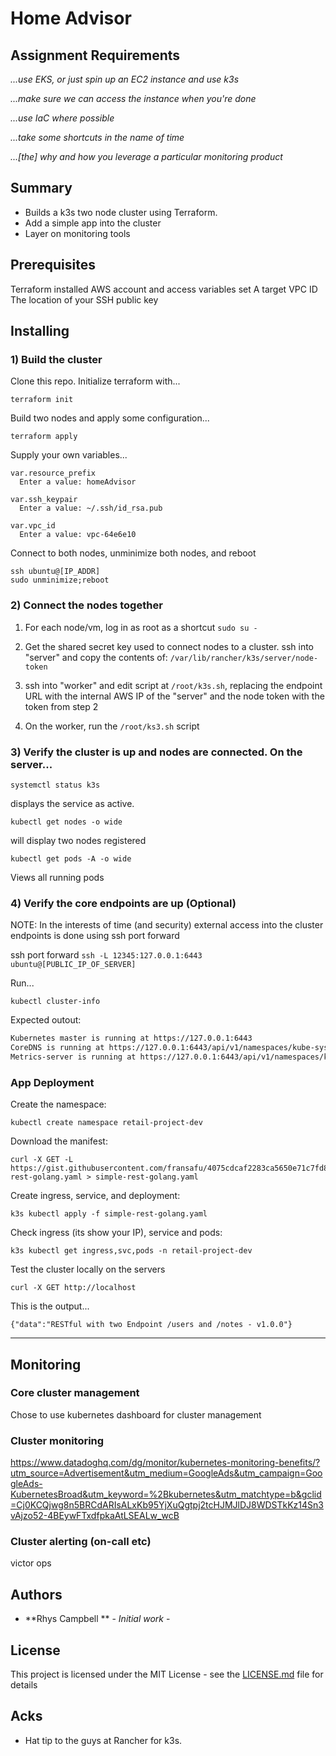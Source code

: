 # Home Advisor

## Assignment Requirements
*...use EKS, or just spin up an EC2 instance and use k3s*
 
*...make sure we can access the instance when you're done*

*...use IaC where possible*

*...take some shortcuts in the name of time*
 
*...[the] why and how you leverage a particular monitoring product*

## Summary

- Builds a k3s two node cluster using Terraform.
- Add a simple app into the cluster
- Layer on monitoring tools

## Prerequisites

Terraform installed
AWS account and access variables set 
A target VPC ID
The location of your SSH public key 

## Installing
### 1) Build the cluster
 
Clone this repo. Initialize terraform with...
```
terraform init
```
 
Build two nodes and apply some configuration...  
```
terraform apply
```
 
Supply your own variables...
```
var.resource_prefix
  Enter a value: homeAdvisor
 
var.ssh_keypair
  Enter a value: ~/.ssh/id_rsa.pub
 
var.vpc_id
  Enter a value: vpc-64e6e10
```
 
 
Connect to both nodes, unminimize both nodes, and reboot
```
ssh ubuntu@[IP_ADDR]
sudo unminimize;reboot
```
 
### 2) Connect the nodes together
 
1. For each node/vm, log in as root as a shortcut 
```sudo su -```
 
2. Get the shared secret key used to connect nodes to a cluster. ssh into "server" and copy the contents of: 
```/var/lib/rancher/k3s/server/node-token```
 
3. ssh into "worker" and edit script at ```/root/k3s.sh```, replacing the endpoint URL with the internal AWS IP of the "server" and the node token with the token from step 2 
 
4) On the worker, run the ```/root/ks3.sh``` script
 
### 3) Verify the cluster is up and nodes are connected. On the server...

```
systemctl status k3s
```
displays the service as active. 
 
```
kubectl get nodes -o wide
```
will display two nodes registered
 
```
kubectl get pods -A -o wide
```   
Views all running pods
 
### 4) Verify the core endpoints are up (Optional)
 
NOTE: In the interests of time (and security) external access into the cluster endpoints is done using ssh port forward 
 
ssh port forward
```ssh -L 12345:127.0.0.1:6443 ubuntu@[PUBLIC_IP_OF_SERVER]```
 
Run...
```
kubectl cluster-info
```
Expected outout:
```bash
Kubernetes master is running at https://127.0.0.1:6443
CoreDNS is running at https://127.0.0.1:6443/api/v1/namespaces/kube-system/services/kube-dns:dns/proxy
Metrics-server is running at https://127.0.0.1:6443/api/v1/namespaces/kube-system/services/https:metrics-server:/proxy
```

### App Deployment

Create the namespace:
```
kubectl create namespace retail-project-dev
```
 
Download the manifest:
```
curl -X GET -L https://gist.githubusercontent.com/fransafu/4075cdcaf2283ca5650e71c7fd8335cb/raw/19d7cfa0f82f1b66af6e39389073bcb0108c494c/simple-rest-golang.yaml > simple-rest-golang.yaml
```
 
Create ingress, service, and deployment:
```
k3s kubectl apply -f simple-rest-golang.yaml
```
 
Check ingress (its show your IP), service and pods:
```
k3s kubectl get ingress,svc,pods -n retail-project-dev
```
 
Test the cluster locally on the servers
```
curl -X GET http://localhost
```
 
This is the output...
```
{"data":"RESTful with two Endpoint /users and /notes - v1.0.0"}
```

-----------

## Monitoring 
### Core cluster management
Chose to use kubernetes dashboard for cluster management


### Cluster monitoring
https://www.datadoghq.com/dg/monitor/kubernetes-monitoring-benefits/?utm_source=Advertisement&utm_medium=GoogleAds&utm_campaign=GoogleAds-KubernetesBroad&utm_keyword=%2Bkubernetes&utm_matchtype=b&gclid=Cj0KCQjwg8n5BRCdARIsALxKb95YjXuQgtpj2tcHJMJlDJ8WDSTkKz14Sn3vAjzo52-4BEywFTxdfpkaAtLSEALw_wcB

### Cluster alerting (on-call etc)
victor ops

## Authors

* **Rhys Campbell ** - *Initial work* - 

## License

This project is licensed under the MIT License - see the [LICENSE.md](LICENSE.md) file for details

## Acks
* Hat tip to the guys at Rancher for k3s.

